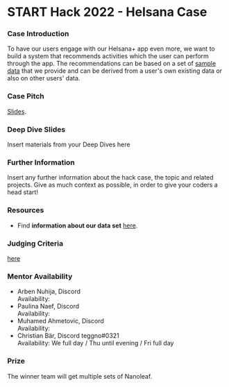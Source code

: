# START Hack 2022 - Helsana Case 

### Case Introduction
To have our users engage with our Helsana+ app even more, we want to build a system that recommends activities which the user can perform through the app. The recommendations can be based on a set of [sample data](HELSANA_DATASET_AND_ACCESS.md) that we provide and can be derived from a user's own existing data or also on other users' data.

### Case Pitch
[Slides](StartHack_Pitch.pptx).

### Deep Dive Slides
Insert materials from your Deep Dives here

### Further Information
Insert any further information about the hack case, the topic and related projects.
Give as much context as possible, in order to give your coders a head start!

### Resources
- Find **information about our data set** [here](HELSANA_DATASET_AND_ACCESS.md).

### Judging Criteria
[here](JudgingCriteria.CSV)

### Mentor Availability
- Arben Nuhija, Discord  
  Availability: 
- Paulina Naef, Discord  
  Availability: 
- Muhamed Ahmetovic, Discord  
  Availability: 
- Christian Bär, Discord teggno#0321  
  Availability: We full day / Thu until evening / Fri full day

### Prize
The winner team will get multiple sets of Nanoleaf.
